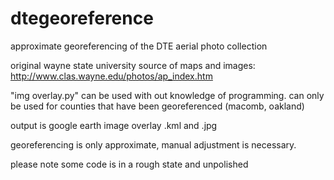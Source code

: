dtegeoreference
===============

approximate georeferencing of the DTE aerial photo collection

original wayne state university source of maps and images: http://www.clas.wayne.edu/photos/ap_index.htm

"img overlay.py" can be used with out knowledge of programming.
can only be used for counties that have been georeferenced (macomb, oakland)

output is google earth image overlay .kml and .jpg

georeferencing is only approximate, manual adjustment is necessary.

please note some code is in a rough state and unpolished
